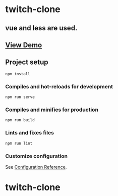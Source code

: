 # twitch-clone


## vue and less are used.

## [View Demo]( https://twitch-clone-chi.vercel.app/ )



## Project setup
```
npm install
```

### Compiles and hot-reloads for development
```
npm run serve
```

### Compiles and minifies for production
```
npm run build
```

### Lints and fixes files
```
npm run lint
```

### Customize configuration
See [Configuration Reference](https://cli.vuejs.org/config/).
# twitch-clone

